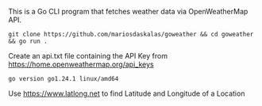 This is a Go CLI program that fetches weather data via OpenWeatherMap API.

```shell
git clone https://github.com/mariosdaskalas/goweather && cd goweather && go run .
```

Create an api.txt file containing the API Key from https://home.openweathermap.org/api_keys

```shell
go version go1.24.1 linux/amd64
```

Use https://www.latlong.net to find Latitude and Longitude of a Location